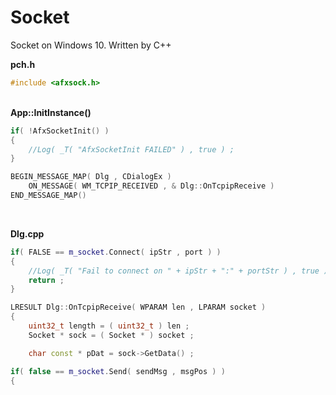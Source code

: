 # Socket
Socket on Windows 10. Written by C++

__pch.h__
```cpp
#include <afxsock.h>
```
&nbsp;&nbsp;    
__App::InitInstance()__
```cpp
if( !AfxSocketInit() )
{
    //Log( _T( "AfxSocketInit FAILED" ) , true ) ;
}
```
  
```cpp
BEGIN_MESSAGE_MAP( Dlg , CDialogEx )
	ON_MESSAGE( WM_TCPIP_RECEIVED , & Dlg::OnTcpipReceive ) 
END_MESSAGE_MAP()
```
&nbsp;&nbsp;  

__Dlg.cpp__
```cpp
if( FALSE == m_socket.Connect( ipStr , port ) )
{
    //Log( _T( "Fail to connect on " + ipStr + ":" + portStr ) , true ) ;
    return ;
}
```
  
```cpp
LRESULT Dlg::OnTcpipReceive( WPARAM len , LPARAM socket )
{
    uint32_t length = ( uint32_t ) len ;
    Socket * sock = ( Socket * ) socket ;

    char const * pDat = sock->GetData() ;
```
    
```cpp
if( false == m_socket.Send( sendMsg , msgPos ) )
{
```
 

